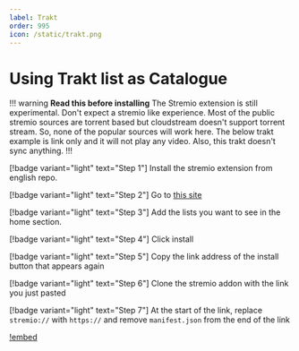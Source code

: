 ```yaml
---
label: Trakt
order: 995
icon: /static/trakt.png
---
```


# Using Trakt list as Catalogue

!!! warning **Read this before installing**
The Stremio extension is still experimental. Don't expect a stremio like experience. Most of the public stremio sources are torrent based but cloudstream doesn't support torrent stream. So, none of the popular sources will work here. The below trakt example is link only and it will not play any video. Also, this trakt doesn't sync anything.
!!!

[!badge variant="light" text="Step 1"] Install the stremio extension from english repo.

[!badge variant="light" text="Step 2"] Go to [this site](https://2ecbbd610840-trakt.baby-beamup.club/configure)

[!badge variant="light" text="Step 3"] Add the lists you want to see in the home section.

[!badge variant="light" text="Step 4"] Click install

[!badge variant="light" text="Step 5"] Copy the link address of the install button that appears again

[!badge variant="light" text="Step 6"] Clone the stremio addon with the link you just pasted

[!badge variant="light" text="Step 7"] At the start of the link, replace `stremio://` with `https://` and remove `manifest.json` from the end of the link

[!embed](https://www.youtube.com/watch?v=DLCSVxSBfxA)